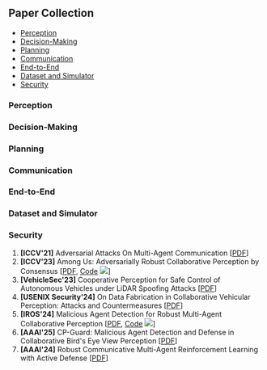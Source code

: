 ## Paper Collection

- [Perception](papers.md#perception)
- [Decision-Making](papers.md#decision-making)
- [Planning](papers.md#planning)
- [Communication](papers.md#communication)
- [End-to-End](papers.md#end-to-end)
- [Dataset and Simulator](papers.md#dataset-and-simulator)
- [Security](papers.md#security)

### Perception

### Decision-Making

### Planning

### Communication

### End-to-End

### Dataset and Simulator

### Security

1. **[ICCV'21]** Adversarial Attacks On Multi-Agent Communication [[PDF](https://ieeexplore.ieee.org/document/9711249/?arnumber=9711249)]
2. **[ICCV'23]** Among Us: Adversarially Robust Collaborative Perception by Consensus [[PDF](https://openaccess.thecvf.com/content/ICCV2023/papers/Li_Among_Us_Adversarially_Robust_Collaborative_Perception_by_Consensus_ICCV_2023_paper.pdf), [Code](https://github.com/coperception/ROBOSAC) ![](https://img.shields.io/github/stars/coperception/ROBOSAC.svg?style=social&label=Star&maxAge=2592000)]
3. **[VehicleSec'23]** Cooperative Perception for Safe Control of Autonomous Vehicles under LiDAR Spoofing Attacks [[PDF](http://arxiv.org/abs/2302.07341)]
4. **[USENIX Security'24]** On Data Fabrication in Collaborative Vehicular Perception: Attacks and Countermeasures [[PDF](http://arxiv.org/abs/2309.12955)]
5. **[IROS'24]** Malicious Agent Detection for Robust Multi-Agent Collaborative Perception [[PDF](http://arxiv.org/abs/2310.11901), [Code](https://github.com/shengyin1224/MADE) ![](https://img.shields.io/github/stars/shengyin1224/MADE.svg?style=social&label=Star&maxAge=2592000)]
6. **[AAAI'25]** CP-Guard: Malicious Agent Detection and Defense in Collaborative Bird's Eye View Perception [[PDF](https://arxiv.org/abs/2412.12000)]
7. **[AAAI'24]** Robust Communicative Multi-Agent Reinforcement Learning with Active Defense [[PDF](https://ojs.aaai.org/index.php/AAAI/article/view/29708)]
